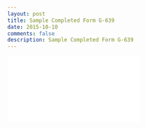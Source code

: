 ```yaml
---
layout: post
title: Sample Completed Form G-639
date: 2015-10-10
comments: false
description: Sample Completed Form G-639
---
```

<iframe src="{{ site.url }}/assets/pdf/g-639.pdf" frameborder="0" allowfullscreen></iframe>
